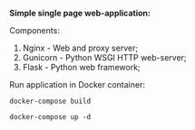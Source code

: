 **Simple single page web-application:**

Components:

1. Nginx - Web and proxy server;
2. Gunicorn - Python WSGI HTTP web-server;
3. Flask - Python web framework;

Run application in Docker container:

```shell
docker-compose build
```

```shell
docker-compose up -d
```